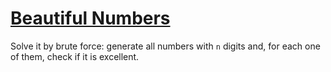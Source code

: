 # [Beautiful Numbers](https://codeforces.com/problemset/problem/300/C)

Solve it by brute force: generate all numbers with `n` digits and, for each one of them, check if it is excellent.
